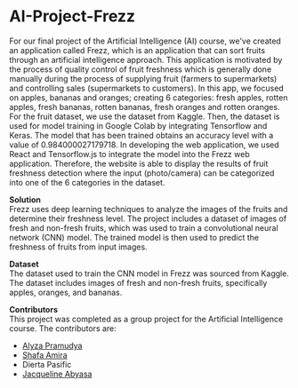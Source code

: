 # AI-Project-Frezz
For our final project of the Artificial Intelligence (AI) course, we've created an application called Frezz, which is an application that can sort fruits through an artificial intelligence approach. This application is motivated by the process of quality control of fruit freshness which is generally done manually during the process of supplying fruit (farmers to supermarkets) and controlling sales (supermarkets to customers). In this app, we focused on apples, bananas and oranges; creating 6 categories: fresh apples, rotten apples, fresh bananas, rotten bananas, fresh oranges and rotten oranges. For the fruit dataset, we use the dataset from Kaggle. Then, the dataset is used for model training in Google Colab by integrating Tensorflow and Keras. The model that has been trained obtains an accuracy level with a value of 0.984000027179718. In developing the web application, we used React and Tensorflow.js to integrate the model into the Frezz web application. Therefore, the website is able to display the results of fruit freshness detection where the input (photo/camera) can be categorized into one of the 6 categories in the dataset.

**Solution**<br>
Frezz uses deep learning techniques to analyze the images of the fruits and determine their freshness level. The project includes a dataset of images of fresh and non-fresh fruits, which was used to train a convolutional neural network (CNN) model. The trained model is then used to predict the freshness of fruits from input images.

**Dataset**<br>
The dataset used to train the CNN model in Frezz was sourced from Kaggle. The dataset includes images of fresh and non-fresh fruits, specifically apples, oranges, and bananas.

**Contributors**<br>
This project was completed as a group project for the Artificial Intelligence course. The contributors are:
* [Alyza Pramudya](https://github.com/pramudyalyza)
* [Shafa Amira](https://github.com/shafamira) 
* Dierta Pasific
* [Jacqueline Abyasa](https://github.com/jacqabyasa)
